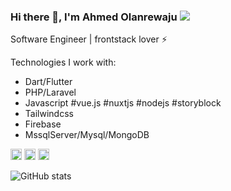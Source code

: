 ### Hi there 👋, I'm Ahmed Olanrewaju ![](https://pbs.twimg.com/profile_banners/860357608552763393/1593430830/1500x500)

Software Engineer | frontstack lover ⚡️ 

<!--Contributing to the Flutter/Dart ecosystem through contents, tutorials and toolings. -->

Technologies I work with: 
- Dart/Flutter
- PHP/Laravel 
- Javascript #vue.js #nuxtjs #nodejs #storyblock
- Tailwindcss
- Firebase
- MssqlServer/Mysql/MongoDB

[<img src='https://cdn.jsdelivr.net/npm/simple-icons@3.0.1/icons/github.svg' alt='github' height='18'>](https://github.com/ahmzyjazzy)  [<img src='https://cdn.jsdelivr.net/npm/simple-icons@3.0.1/icons/codepen.svg' alt='codepen' height='18'>](https://codepen.io/ahmzyjazzy)  [<img src='https://cdn.jsdelivr.net/npm/simple-icons@3.0.1/icons/stackoverflow.svg' alt='stackoverflow' height='18'>](https://stackoverflow.com/users/10761264/ahmzyjazzy)  <!--[<img src='https://cdn.jsdelivr.net/npm/simple-icons@3.0.1/icons/icloud.svg' alt='website' height='18'>](https://ahmzyjazzy.tech) --> 

![GitHub stats](https://github-readme-stats.vercel.app/api?username=ahmzyjazzy&show_icons=true)  
